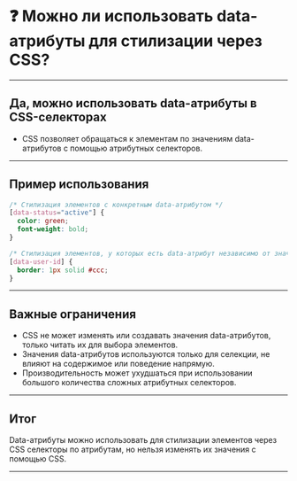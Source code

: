 # ❓ Можно ли использовать data-атрибуты для стилизации через CSS?

---

## Да, можно использовать data-атрибуты в CSS-селекторах

- CSS позволяет обращаться к элементам по значениям data-атрибутов с помощью атрибутных селекторов.

---

## Пример использования

```css
/* Стилизация элементов с конкретным data-атрибутом */
[data-status="active"] {
  color: green;
  font-weight: bold;
}

/* Стилизация элементов, у которых есть data-атрибут независимо от значения */
[data-user-id] {
  border: 1px solid #ccc;
}
```

---

## Важные ограничения

- CSS не может изменять или создавать значения data-атрибутов, только читать их для выбора элементов.
- Значения data-атрибутов используются только для селекции, не влияют на содержимое или поведение напрямую.
- Производительность может ухудшаться при использовании большого количества сложных атрибутных селекторов.

---

## Итог

Data-атрибуты можно использовать для стилизации элементов через CSS селекторы по атрибутам, но нельзя изменять их значения с помощью CSS.

---
